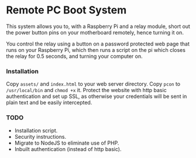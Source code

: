 # Remote PC Boot System

This system allows you to, with a Raspberry Pi and a relay module, short out the power button pins on your motherboard remotely, hence turning it on.

You control the relay using a button on a password protected web page that runs on your Raspberry Pi, which then runs a script on the pi which closes the relay for 0.5 seconds, and turning your computer on.

### Installation
Copy `assets/` and `index.html` to your web server directory. Copy `pcon` to `/usr/local/bin` and `chmod +x` it. Protect the website with http basic authentication and set up SSL, as otherwise your credentials will be sent in plain text and be easily intercepted.

### TODO
- Installation script.
- Security instructions.
- Migrate to NodeJS to eliminate use of PHP.
- Inbuilt authentication (instead of http basic).
